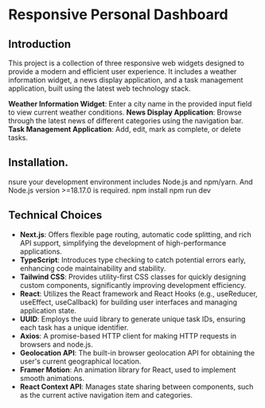 # Responsive Personal Dashboard

## Introduction
This project is a collection of three responsive web widgets designed to provide a modern and efficient user experience. It includes a weather information widget, a news display application, and a task management application, built using the latest web technology stack.

**Weather Information Widget**: Enter a city name in the provided input field to view current weather conditions.
**News Display Application**: Browse through the latest news of different categories using the navigation bar.
**Task Management Application**: Add, edit, mark as complete, or delete tasks.

## Installation.
nsure your development environment includes Node.js and npm/yarn. And Node.js version >=18.17.0 is required.
npm install
npm run dev

## Technical Choices

- **Next.js**: Offers flexible page routing, automatic code splitting, and rich API support, simplifying the development of high-performance applications.
- **TypeScript**: Introduces type checking to catch potential errors early, enhancing code maintainability and stability.
- **Tailwind CSS**: Provides utility-first CSS classes for quickly designing custom components, significantly improving development efficiency.
- **React**: Utilizes the React framework and React Hooks (e.g., useReducer, useEffect, useCallback) for building user interfaces and managing application state.
- **UUID**: Employs the uuid library to generate unique task IDs, ensuring each task has a unique identifier.
- **Axios**: A promise-based HTTP client for making HTTP requests in browsers and node.js.
- **Geolocation API**: The built-in browser geolocation API for obtaining the user's current geographical location.
- **Framer Motion**: An animation library for React, used to implement smooth animations.
- **React Context API**: Manages state sharing between components, such as the current active navigation item and categories.
